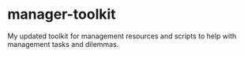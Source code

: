# manager-toolkit
My updated toolkit for management resources and scripts to help with management tasks and dilemmas.
